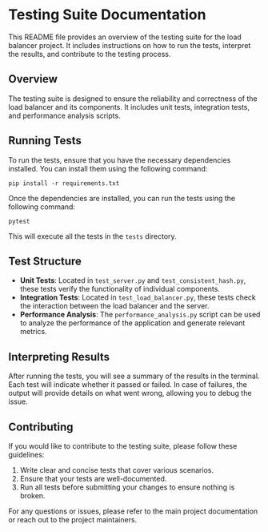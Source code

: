 # Testing Suite Documentation

This README file provides an overview of the testing suite for the load balancer project. It includes instructions on how to run the tests, interpret the results, and contribute to the testing process.

## Overview

The testing suite is designed to ensure the reliability and correctness of the load balancer and its components. It includes unit tests, integration tests, and performance analysis scripts.

## Running Tests

To run the tests, ensure that you have the necessary dependencies installed. You can install them using the following command:

```
pip install -r requirements.txt
```

Once the dependencies are installed, you can run the tests using the following command:

```
pytest
```

This will execute all the tests in the `tests` directory.

## Test Structure

- **Unit Tests**: Located in `test_server.py` and `test_consistent_hash.py`, these tests verify the functionality of individual components.
- **Integration Tests**: Located in `test_load_balancer.py`, these tests check the interaction between the load balancer and the server.
- **Performance Analysis**: The `performance_analysis.py` script can be used to analyze the performance of the application and generate relevant metrics.

## Interpreting Results

After running the tests, you will see a summary of the results in the terminal. Each test will indicate whether it passed or failed. In case of failures, the output will provide details on what went wrong, allowing you to debug the issue.

## Contributing

If you would like to contribute to the testing suite, please follow these guidelines:

1. Write clear and concise tests that cover various scenarios.
2. Ensure that your tests are well-documented.
3. Run all tests before submitting your changes to ensure nothing is broken.

For any questions or issues, please refer to the main project documentation or reach out to the project maintainers.